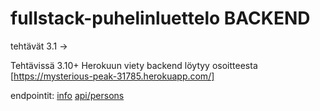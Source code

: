 # fullstack-puhelinluettelo BACKEND
tehtävät 3.1 ->

Tehtävissä 3.10+ Herokuun viety backend löytyy osoitteesta [https://mysterious-peak-31785.herokuapp.com/]

endpointit:
[info](https://mysterious-peak-31785.herokuapp.com/info)
[api/persons](https://mysterious-peak-31785.herokuapp.com/api/persons)
